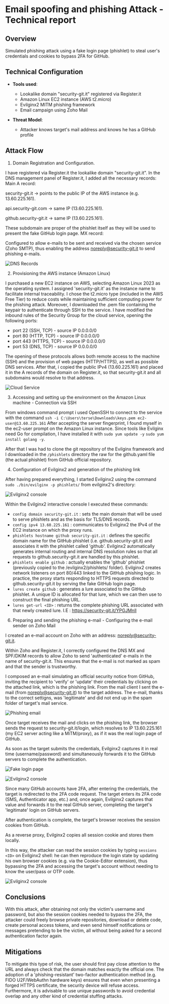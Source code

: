 # Email spoofing and phishing Attack - Technical report

## Overview
Simulated phishing attack using a fake login page (phishlet) to steal user's credentials and cookies to bypass 2FA for GitHub.

## Technical Configuration
- **Tools used**:
  - Lookalike domain "security-git.it" registered via Register.it 
  - Amazon Linux EC2 instance (AWS t2.micro)
  - Evilginx2 MITM phishing framework
  - Email campaign using Zoho Mail


- **Threat Model**:
  - Attacker knows target's mail address and knows he has a GitHub profile      
  

## Attack Flow
1. Domain Registration and Configuration.

I have registered via Register.it the lookalike domain "security-git.it". In the DNS  management panel of Register.it, I added all the necessary records:
Main A record:

security-git.it → points to the public IP of the AWS instance (e.g. 13.60.225.161).

api.security-git.com → same IP (13.60.225.161).

github.security-git.it → same IP (13.60.225.161).

These subdomain are proper of the phishlet itself as they will be used to present the fake GitHub login page.
MX record:

Configured to allow e-mails to be sent and received via the chosen service (Zoho SMTP), thus enabling the address noreply@security-git.it to send phishing e-mails.

![DNS Records](images/dns_rr)

2. Provisioning the AWS instance (Amazon Linux)

I purchased a new EC2 instance on AWS, selecting Amazon Linux 2023 as the operating system.
I assigned 'security-git.it' as the instance name to facilitate internal traceability.
I chose the t2.micro type (included in the AWS Free Tier) to reduce costs while maintaining sufficient computing power for the phishing attack. Moreover, I downloaded the .pem file containing the keypair to authenticate through SSH to the service. I have modified the inbound rules of the Security Group for the cloud service, opening the following ports: 
  - port 22 (SSH, TCP) - source IP 0.0.0.0/0
  - port 80 (HTTP, TCP) - source IP 0.0.0.0/0
  - port 443 (HTTPS, TCP) - source IP 0.0.0.0/0
  - port 53 (DNS, TCP) - source IP 0.0.0.0/0

The opening of these protocols allows both remote access to the machine (SSH) and the provision of web pages (HTTP/HTTPS), as well as possible DNS services.
After that, i copied the public IPv4 (13.60.225.161) and placed it in the A records of the domain on Register.it, so that security-git.it and all subdomains would resolve to that address.

![Cloud Service](images/aws)

3. Accessing and setting up the environment on the Amazon Linux machine - Connection via SSH

From windows command prompt i used OpenSSH to connect to the service with the command
`ssh -i C:\Users\terse\Downloads\keys.pem ec2-user@13.60.225.161`
After accepting the server fingerprint, I found myself in the ec2-user prompt on the Amazon Linux instance. Since tools like Evilginx need Go for compilation, I have installed it with
 `sudo yum update -y`
`sudo yum install golang -y`.

After that I was had to clone the git repository of the Evilginx framework and I downloaded in the `/phishlets` directory the raw for the github.yaml file (the actual phishlet) from GitHub official repository.

4. Configuration of Evilginx2 and generation of the phishing link

After having prepared everything, I started Evilginx2 using the command `sudo ./bin/evilginx -p phishlets/` from evilginx2's directory:

![Evilginx2 console](images/evil_process1)

Within the Evilginx2 interactive console I executed these commands:
  -  `config domain security-git.it` : sets the main domain that will be used to serve phishlets and as the basis for TLS/DNS records.
  -  `config ipv4 13.60.225.161` : communicates to Evilginx2 the IPv4 of the EC2 instance on which the proxy runs.
  -  `phishlets hostname github security-git.it` : defines the specific domain name for the GitHub phishlet (i.e. github.security-git.it) and associates it with the phishlet called 'github'. Evilginx2 automatically generates internal routing and internal DNS resolution rules so that all requests to github.security-git.it are handled by this phishlet.
  -  `phishlets enable github` : actually enables the 'github' phishlet (previously copied to the /evilginx2/phishlets/ folder).  Evilginx2 creates network listeners on port 80/443 linked to the GitHub phishing logic. In practice, the proxy starts responding to HTTPS requests directed to github.security-git.it by serving the fake GitHub login page.
  -  `lures create github` : generates a lure associated to the GitHub phishlet. A unique ID is allocated for that lure, which we can then use to construct the final phishing URL.
  - `lures get-url <ID>` : returns the complete phishing URL associated with that newly created lure. I.E : https://security-git.it/YPGJMnll

6. Preparing and sending the phishing e-mail - Configuring the e-mail sender on Zoho Mail

I created an e-mail account on Zoho with an address: noreply@security-git.it. 

Within Zoho and Register.it, I correctly configured the DNS MX and SPF/DKIM records to allow Zoho to send 'authenticated' e-mails in the name of security-git.it. This ensures that the e-mail is not marked as spam and that the sender is trustworthy.

I composed an e-mail simulating an official security notice from GitHub, inviting the recipient to 'verify' or 'update' their credentials by clicking on the attached link, which is the phishing link. From the mail client I sent the e-mail (from noreply@security-git.it) to the target address.
The e-mail, thanks to the correct settigns, was 'legitimate' and did not end up in the spam folder of target's mail service.

![Phishing email](images/mail_phish)

Once target receives the mail and clicks on the phishing link, the browser sends the request to security-git.it/login, which resolves to IP 13.60.225.161 (my EC2 server acting like a MiTM/proxy), as if it was the real login page of GitHub.

As soon as the target submits the credentials, Evilginx2 captures it in real time (username/password) and simultaneously forwards it to the GitHub servers to complete the authentication.

![Fake login page](images/fake_login)

![Evilginx2 console](images/evil_process2)

Since many GitHub accounts have 2FA, after entering the credentials, the target is redirected to the 2FA code request.
The target enters its 2FA code (SMS, Authenticator app, etc.) and, once again, Evilginx2 captures that value and forwards it to the real GitHub server, completing the target's 'legitimate' login on GitHub servers.

After authentication is complete, the target's browser receives the session cookies from GitHub.

As a reverse proxy, Evilginx2 copies all session cookie and stores them locally.

In this way, the attacker can read the session cookies by typing `sessions <ID>` on Evilginx2 shell: he can then reproduce the login state by updating his own browser cookies (e.g. via the Cookie-Editor extension), thus bypassing the 2FA and accessing the target's account without needing to know the user/pass or OTP code.

![Evilginx2 console](images/evil_process3.png)

## Conclusions
With this attack, after obtaining not only the victim's username and password, but also the session cookies needed to bypass the 2FA, the attacker could freely browse private repositories, download or delete code, create personal access tokens, and even send himself notifications or messages pretending to be the victim, all without being asked for a second authentication factor again. 
## Mitigations
To mitigate this type of risk, the user should first pay close attention to the URL and always check that the domain matches exactly the official one. The adoption of a 'phishing-resistant' two-factor authentication method (e.g. FIDO U2F/WebAuthn hardware keys) ensures that even when presenting a forged HTTPS certificate, the security device will refuse access. Furthermore, it is advisable to use unique passwords to avoid credential overlap and any other kind of credential stuffing attacks.
